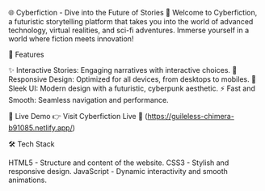 🌐 Cyberfiction - Dive into the Future of Stories 🚀
Welcome to Cyberfiction, a futuristic storytelling platform that takes you into the world of advanced technology, virtual realities, and sci-fi adventures. Immerse yourself in a world where fiction meets innovation!

🌟 Features

✨ Interactive Stories: Engaging narratives with interactive choices.
📱 Responsive Design: Optimized for all devices, from desktops to mobiles.
🎨 Sleek UI: Modern design with a futuristic, cyberpunk aesthetic.
⚡ Fast and Smooth: Seamless navigation and performance.

🔗 Live Demo
👉 Visit Cyberfiction Live 🚀 (https://guileless-chimera-b91085.netlify.app/)

🛠️ Tech Stack

HTML5 - Structure and content of the website.
CSS3 - Stylish and responsive design.
JavaScript - Dynamic interactivity and smooth animations.
